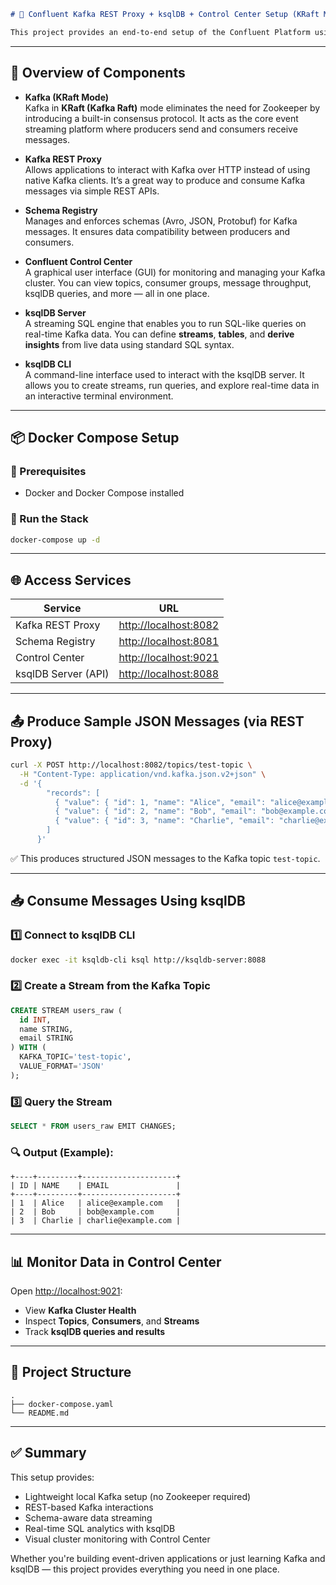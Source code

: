 ```markdown
# 🔄 Confluent Kafka REST Proxy + ksqlDB + Control Center Setup (KRaft Mode)

This project provides an end-to-end setup of the Confluent Platform using **KRaft mode** (Kafka without Zookeeper) via Docker Compose. It includes essential tools like Kafka REST Proxy, Schema Registry, ksqlDB, and Control Center for an interactive data streaming experience.

```

---

## 📘 Overview of Components

- **Kafka (KRaft Mode)**  
  Kafka in **KRaft (Kafka Raft)** mode eliminates the need for Zookeeper by introducing a built-in consensus protocol. It acts as the core event streaming platform where producers send and consumers receive messages.

- **Kafka REST Proxy**  
  Allows applications to interact with Kafka over HTTP instead of using native Kafka clients. It’s a great way to produce and consume Kafka messages via simple REST APIs.

- **Schema Registry**  
  Manages and enforces schemas (Avro, JSON, Protobuf) for Kafka messages. It ensures data compatibility between producers and consumers.

- **Confluent Control Center**  
  A graphical user interface (GUI) for monitoring and managing your Kafka cluster. You can view topics, consumer groups, message throughput, ksqlDB queries, and more — all in one place.

- **ksqlDB Server**  
  A streaming SQL engine that enables you to run SQL-like queries on real-time Kafka data. You can define **streams**, **tables**, and **derive insights** from live data using standard SQL syntax.

- **ksqlDB CLI**  
  A command-line interface used to interact with the ksqlDB server. It allows you to create streams, run queries, and explore real-time data in an interactive terminal environment.

---

## 📦 Docker Compose Setup

### 🔧 Prerequisites

- Docker and Docker Compose installed

### 🚀 Run the Stack

```bash
docker-compose up -d
```

---

## 🌐 Access Services

| Service                 | URL                             |
|------------------------|----------------------------------|
| Kafka REST Proxy        | [http://localhost:8082](http://localhost:8082) |
| Schema Registry         | [http://localhost:8081](http://localhost:8081) |
| Control Center          | [http://localhost:9021](http://localhost:9021) |
| ksqlDB Server (API)     | [http://localhost:8088](http://localhost:8088) |

---

## 📤 Produce Sample JSON Messages (via REST Proxy)

```bash
curl -X POST http://localhost:8082/topics/test-topic \
  -H "Content-Type: application/vnd.kafka.json.v2+json" \
  -d '{
        "records": [
          { "value": { "id": 1, "name": "Alice", "email": "alice@example.com" }},
          { "value": { "id": 2, "name": "Bob", "email": "bob@example.com" }},
          { "value": { "id": 3, "name": "Charlie", "email": "charlie@example.com" }}
        ]
      }'
```

✅ This produces structured JSON messages to the Kafka topic `test-topic`.

---

## 📥 Consume Messages Using ksqlDB

### 1️⃣ Connect to ksqlDB CLI

```bash
docker exec -it ksqldb-cli ksql http://ksqldb-server:8088
```

### 2️⃣ Create a Stream from the Kafka Topic

```sql
CREATE STREAM users_raw (
  id INT,
  name STRING,
  email STRING
) WITH (
  KAFKA_TOPIC='test-topic',
  VALUE_FORMAT='JSON'
);
```

### 3️⃣ Query the Stream

```sql
SELECT * FROM users_raw EMIT CHANGES;
```

### 🔍 Output (Example):

```
+----+---------+---------------------+
| ID | NAME    | EMAIL               |
+----+---------+---------------------+
| 1  | Alice   | alice@example.com   |
| 2  | Bob     | bob@example.com     |
| 3  | Charlie | charlie@example.com |
```

---

## 📊 Monitor Data in Control Center

Open [http://localhost:9021](http://localhost:9021):

- View **Kafka Cluster Health**
- Inspect **Topics**, **Consumers**, and **Streams**
- Track **ksqlDB queries and results**

---

## 📂 Project Structure

```
.
├── docker-compose.yaml
└── README.md
```

---

## ✅ Summary

This setup provides:

- Lightweight local Kafka setup (no Zookeeper required)
- REST-based Kafka interactions
- Schema-aware data streaming
- Real-time SQL analytics with ksqlDB
- Visual cluster monitoring with Control Center

Whether you're building event-driven applications or just learning Kafka and ksqlDB — this project provides everything you need in one place.
